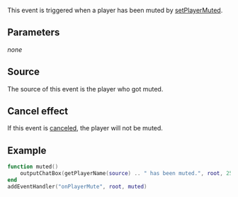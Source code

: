This event is triggered when a player has been muted by [setPlayerMuted](/setPlayerMuted.md "wikilink").

Parameters
----------

*none*

Source
------

The source of this event is the player who got muted.

Cancel effect
-------------

If this event is [canceled](/Event_system#Canceling.md "wikilink"), the player will not be muted.

Example
-------

``` lua
function muted()
    outputChatBox(getPlayerName(source) .. " has been muted.", root, 255, 0, 0)
end
addEventHandler("onPlayerMute", root, muted)
```
